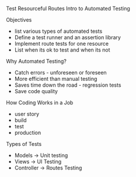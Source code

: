Test Resourceful Routes
Intro to Automated Testing

Objectives

- list various types of automated tests
- Define a test runner and an assertion library
- Implement route tests for one resource
- List when its ok to test and when its not

Why Automated Testing?

- Catch errors - unforeseen or foreseen
- More efficient than manual testing
- Saves time down the road - regression tests
- Save code quality

How Coding Works in a Job

- user story
- build
- test
- production

Types of Tests

- Models     -> Unit testing
- Views      -> UI Testing
- Controller -> Routes Testing
